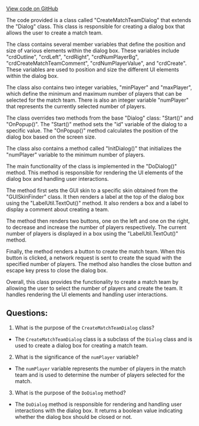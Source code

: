 [View code on GitHub](https://github.com/TieHaxJan/Brick-Force/Assembly-CSharp\CreateMatchTeamDialog.cs)

The code provided is a class called "CreateMatchTeamDialog" that extends the "Dialog" class. This class is responsible for creating a dialog box that allows the user to create a match team. 

The class contains several member variables that define the position and size of various elements within the dialog box. These variables include "crdOutline", "crdLeft", "crdRight", "crdNumPlayerBg", "crdCreateMatchTeamComment", "crdNumPlayerValue", and "crdCreate". These variables are used to position and size the different UI elements within the dialog box.

The class also contains two integer variables, "minPlayer" and "maxPlayer", which define the minimum and maximum number of players that can be selected for the match team. There is also an integer variable "numPlayer" that represents the currently selected number of players.

The class overrides two methods from the base "Dialog" class: "Start()" and "OnPopup()". The "Start()" method sets the "id" variable of the dialog to a specific value. The "OnPopup()" method calculates the position of the dialog box based on the screen size.

The class also contains a method called "InitDialog()" that initializes the "numPlayer" variable to the minimum number of players.

The main functionality of the class is implemented in the "DoDialog()" method. This method is responsible for rendering the UI elements of the dialog box and handling user interactions. 

The method first sets the GUI skin to a specific skin obtained from the "GUISkinFinder" class. It then renders a label at the top of the dialog box using the "LabelUtil.TextOut()" method. It also renders a box and a label to display a comment about creating a team.

The method then renders two buttons, one on the left and one on the right, to decrease and increase the number of players respectively. The current number of players is displayed in a box using the "LabelUtil.TextOut()" method.

Finally, the method renders a button to create the match team. When this button is clicked, a network request is sent to create the squad with the specified number of players. The method also handles the close button and escape key press to close the dialog box.

Overall, this class provides the functionality to create a match team by allowing the user to select the number of players and create the team. It handles rendering the UI elements and handling user interactions.
## Questions: 
 1. What is the purpose of the `CreateMatchTeamDialog` class?
- The `CreateMatchTeamDialog` class is a subclass of the `Dialog` class and is used to create a dialog box for creating a match team.

2. What is the significance of the `numPlayer` variable?
- The `numPlayer` variable represents the number of players in the match team and is used to determine the number of players selected for the match.

3. What is the purpose of the `DoDialog` method?
- The `DoDialog` method is responsible for rendering and handling user interactions with the dialog box. It returns a boolean value indicating whether the dialog box should be closed or not.